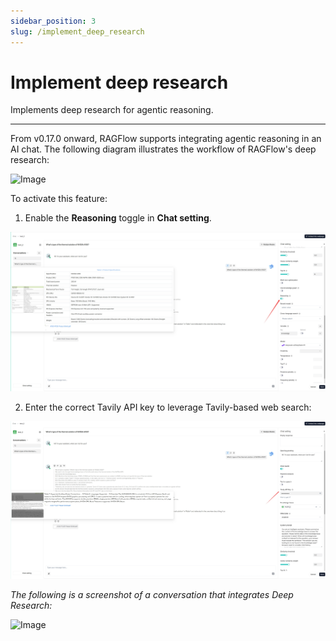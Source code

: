```yaml
---
sidebar_position: 3
slug: /implement_deep_research
---
```


# Implement deep research

Implements deep research for agentic reasoning.

---

From v0.17.0 onward, RAGFlow supports integrating agentic reasoning in an AI chat. The following diagram illustrates the workflow of RAGFlow's deep research:

![Image](https://github.com/user-attachments/assets/f65d4759-4f09-4d9d-9549-c0e1fe907525)

To activate this feature:

1. Enable the **Reasoning** toggle in **Chat setting**.

![chat_reasoning](https://raw.githubusercontent.com/infiniflow/ragflow-docs/main/images/chat_reasoning.jpg)

2. Enter the correct Tavily API key to leverage Tavily-based web search:

![chat_tavily](https://raw.githubusercontent.com/infiniflow/ragflow-docs/main/images/chat_tavily.jpg)

*The following is a screenshot of a conversation that integrates Deep Research:*

![Image](https://github.com/user-attachments/assets/165b88ff-1f5d-4fb8-90e2-c836b25e32e9)